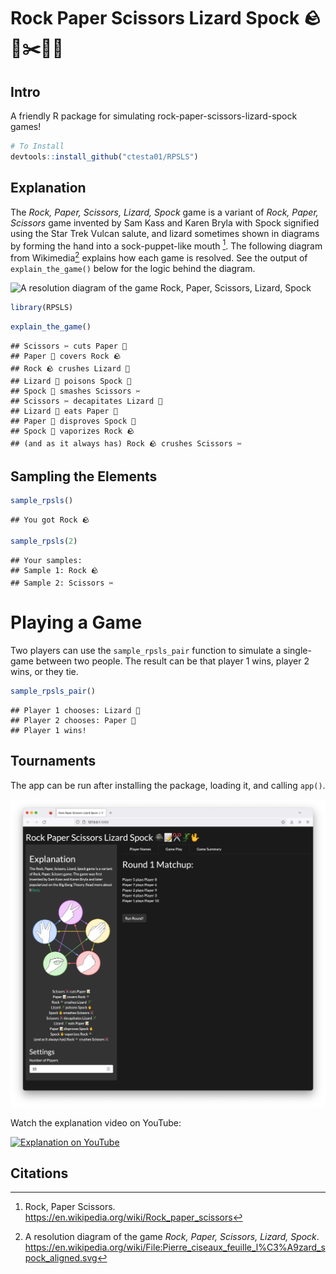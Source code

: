 Rock Paper Scissors Lizard Spock 🪨📝✂️🦎🖖
================

## Intro

A friendly R package for simulating rock-paper-scissors-lizard-spock
games!

``` r
# To Install
devtools::install_github("ctesta01/RPSLS")
```

## Explanation

The *Rock, Paper, Scissors, Lizard, Spock* game is a variant of *Rock,
Paper, Scissors* game invented by Sam Kass and Karen Bryla with Spock
signified using the Star Trek Vulcan salute, and lizard sometimes shown
in diagrams by forming the hand into a sock-puppet-like mouth [^1]. The
following diagram from Wikimedia[^2] explains how each game is resolved.
See the output of `explain_the_game()` below for the logic behind the
diagram.

![A resolution diagram of the game *Rock, Paper, Scissors, Lizard,
Spock*](https://upload.wikimedia.org/wikipedia/commons/a/ad/Pierre_ciseaux_feuille_l%C3%A9zard_spock_aligned.svg)

``` r
library(RPSLS)
```

``` r
explain_the_game()
```

    ## Scissors ✂️️ cuts Paper 📝
    ## Paper 📝 covers Rock 🪨
    ## Rock 🪨 crushes Lizard 🦎
    ## Lizard 🦎 poisons Spock 🖖
    ## Spock 🖖 smashes Scissors ✂️️
    ## Scissors ✂️ decapitates Lizard 🦎
    ## Lizard 🦎 eats Paper 📝
    ## Paper 📝 disproves Spock 🖖
    ## Spock 🖖 vaporizes Rock 🪨
    ## (and as it always has) Rock 🪨 crushes Scissors ✂️

## Sampling the Elements

``` r
sample_rpsls()
```

    ## You got Rock 🪨

``` r
sample_rpsls(2)
```

    ## Your samples:
    ## Sample 1: Rock 🪨
    ## Sample 2: Scissors ✂️

# Playing a Game

Two players can use the `sample_rpsls_pair` function to simulate a
single-game between two people. The result can be that player 1 wins,
player 2 wins, or they tie.

``` r
sample_rpsls_pair()
```

    ## Player 1 chooses: Lizard 🦎
    ## Player 2 chooses: Paper 📝
    ## Player 1 wins!

## Tournaments

The app can be run after installing the package, loading it, and calling
`app()`.

![Use the builtin app to run tournaments of RPSLS](images/shiny_app.png)

Watch the explanation video on YouTube:

[![Explanation on
YouTube](images/youtube.png)](https://www.youtube.com/watch?v=fR90EA7FTV8)

## Citations

[^1]: Rock, Paper Scissors.
    <https://en.wikipedia.org/wiki/Rock_paper_scissors>

[^2]: A resolution diagram of the game *Rock, Paper, Scissors, Lizard,
    Spock*.
    <https://en.wikipedia.org/wiki/File:Pierre_ciseaux_feuille_l%C3%A9zard_spock_aligned.svg>
